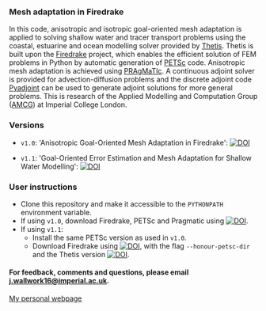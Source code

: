 ### Mesh adaptation in Firedrake

In this code, anisotropic and isotropic goal-oriented mesh adaptation is applied to solving shallow
water and tracer transport problems using the coastal, estuarine and ocean modelling solver provided
by [Thetis][2]. Thetis is built upon the [Firedrake][1] project, which enables the efficient
solution of FEM problems in Python by automatic generation of [PETSc][3] code. Anisotropic mesh
adaptation is achieved using [PRAgMaTIc][4]. A continuous adjoint solver is provided for advection-diffusion problems and the discrete adjoint code [Pyadjoint][5] can be used to generate adjoint
solutions for more general problems. This is research of the Applied Modelling and Computation Group
([AMCG][6]) at Imperial College London.

### Versions

* `v1.0`: 'Anisotropic Goal-Oriented Mesh Adaptation in Firedrake': [![DOI](https://zenodo.org/badge/DOI/10.5281/zenodo.3358565.svg)](https://doi.org/10.5281/zenodo.3358565)

* `v1.1`: 'Goal-Oriented Error Estimation and Mesh Adaptation for Shallow Water Modelling': [![DOI](https://zenodo.org/badge/DOI/10.5281/zenodo.3571867.svg)](https://doi.org/10.5281/zenodo.3571867)

### User instructions

* Clone this repository and make it accessible to the `PYTHONPATH` environment variable.
* If using `v1.0`, download Firedrake, PETSc and Pragmatic using [![DOI](https://zenodo.org/badge/DOI/10.5281/zenodo.3250888.svg)](https://doi.org/10.5281/zenodo.3250888).
* If using `v1.1`:
	* Install the same PETSc version as used in `v1.0`.
	* Download Firedrake using [![DOI](https://zenodo.org/badge/DOI/10.5281/zenodo.3568997.svg)](https://doi.org/10.5281/zenodo.3568997), with the flag `--honour-petsc-dir` and the Thetis version [![DOI](https://zenodo.org/badge/DOI/10.5281/zenodo.3689727.svg)](https://doi.org/10.5281/zenodo.3689727).

#### For feedback, comments and questions, please email j.wallwork16@imperial.ac.uk.

[My personal webpage][7]

[1]: http://firedrakeproject.org/ "Firedrake"
[2]: http://thetisproject.org/index.html "Thetis"
[3]: https://www.mcs.anl.gov/petsc/ "PETSc"
[4]: https://github.com/meshadaptation/pragmatic "PRAgMaTIc"
[5]: https://bitbucket.org/dolfin-adjoint/pyadjoint/src "Pyadjoint"
[6]: http://www.imperial.ac.uk/earth-science/research/research-groups/amcg/ "AMCG"
[7]: http://www.imperial.ac.uk/people/j.wallwork16 "My personal webpage."
